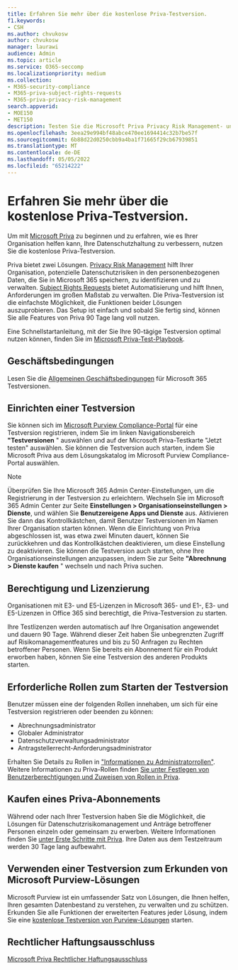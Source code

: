 ```yaml
---
title: Erfahren Sie mehr über die kostenlose Priva-Testversion.
f1.keywords:
- CSH
ms.author: chvukosw
author: chvukosw
manager: laurawi
audience: Admin
ms.topic: article
ms.service: O365-seccomp
ms.localizationpriority: medium
ms.collection:
- M365-security-compliance
- M365-priva-subject-rights-requests
- M365-priva-privacy-risk-management
search.appverid:
- MOE150
- MET150
description: Testen Sie die Microsoft Priva Privacy Risk Management- und Subject Rights Requests-Lösungen mit einer kostenlosen Testversion.
ms.openlocfilehash: 3eea29e994bf48abce470ee1694414c32b7be57f
ms.sourcegitcommit: 6b88d22d0250cbb9a4ba1f71665f29cb67939851
ms.translationtype: MT
ms.contentlocale: de-DE
ms.lasthandoff: 05/05/2022
ms.locfileid: "65214222"
---
```

# <a name="learn-about-the-free-priva-trial"></a>Erfahren Sie mehr über die kostenlose Priva-Testversion.

Um mit [Microsoft Priva](priva-overview.md) zu beginnen und zu erfahren, wie es Ihrer Organisation helfen kann, Ihre Datenschutzhaltung zu verbessern, nutzen Sie die kostenlose Priva-Testversion.

Priva bietet zwei Lösungen. [Privacy Risk Management](risk-management.md) hilft Ihrer Organisation, potenzielle Datenschutzrisiken in den personenbezogenen Daten, die Sie in Microsoft 365 speichern, zu identifizieren und zu verwalten. [Subject Rights Requests](subject-rights-requests.md) bietet Automatisierung und hilft Ihnen, Anforderungen im großen Maßstab zu verwalten. Die Priva-Testversion ist die einfachste Möglichkeit, die Funktionen beider Lösungen auszuprobieren. Das Setup ist einfach und sobald Sie fertig sind, können Sie alle Features von Priva 90 Tage lang voll nutzen.

Eine Schnellstartanleitung, mit der Sie Ihre 90-tägige Testversion optimal nutzen können, finden Sie im [Microsoft Priva-Test-Playbook](priva-trial-playbook.md).

## <a name="terms-and-conditions"></a>Geschäftsbedingungen

Lesen Sie die [Allgemeinen Geschäftsbedingungen](/legal/microsoft-365/microsoft-365-trial) für Microsoft 365 Testversionen.

## <a name="set-up-a-trial"></a>Einrichten einer Testversion

Sie können sich im [Microsoft Purview Compliance-Portal](https://compliance.microsoft.com) für eine Testversion registrieren, indem Sie im linken Navigationsbereich **"Testversionen** " auswählen und auf der Microsoft Priva-Testkarte "Jetzt testen" auswählen. Sie können die Testversion auch starten, indem Sie Microsoft Priva aus dem Lösungskatalog im Microsoft Purview Compliance-Portal auswählen.

> [!NOTE]
> Überprüfen Sie Ihre Microsoft 365 Admin Center-Einstellungen, um die Registrierung in der Testversion zu erleichtern. Wechseln Sie im Microsoft 365 Admin Center zur Seite **Einstellungen > Organisationseinstellungen > Dienste**, und wählen Sie **Benutzereigene Apps und Dienste** aus. Aktivieren Sie dann das Kontrollkästchen, damit Benutzer Testversionen im Namen Ihrer Organisation starten können. Wenn die Einrichtung von Priva abgeschlossen ist, was etwa zwei Minuten dauert, können Sie zurückkehren und das Kontrollkästchen deaktivieren, um diese Einstellung zu deaktivieren. Sie können die Testversion auch starten, ohne Ihre Organisationseinstellungen anzupassen, indem Sie zur Seite **"Abrechnung > Dienste kaufen** " wechseln und nach Priva suchen.

## <a name="eligibility-and-licensing"></a>Berechtigung und Lizenzierung

Organisationen mit E3- und E5-Lizenzen in Microsoft 365- und E1-, E3- und E5-Lizenzen in Office 365 sind berechtigt, die Priva-Testversion zu starten.

Ihre Testlizenzen werden automatisch auf Ihre Organisation angewendet und dauern 90 Tage. Während dieser Zeit haben Sie unbegrenzten Zugriff auf Risikomanagementfeatures und bis zu 50 Anfragen zu Rechten betroffener Personen. Wenn Sie bereits ein Abonnement für ein Produkt erworben haben, können Sie eine Testversion des anderen Produkts starten.

## <a name="required-roles-for-starting-the-trial"></a>Erforderliche Rollen zum Starten der Testversion

Benutzer müssen eine der folgenden Rollen innehaben, um sich für eine Testversion registrieren oder beenden zu können:

- Abrechnungsadministrator
- Globaler Administrator
- Datenschutzverwaltungsadministrator
- Antragstellerrecht-Anforderungsadministrator

Erhalten Sie Details zu Rollen in ["Informationen zu Administratorrollen"](/microsoft-365/admin/add-users/about-admin-roles). Weitere Informationen zu Priva-Rollen finden [Sie unter Festlegen von Benutzerberechtigungen und Zuweisen von Rollen in Priva](priva-permissions.md).

## <a name="buy-a-priva-subscription"></a>Kaufen eines Priva-Abonnements

Während oder nach Ihrer Testversion haben Sie die Möglichkeit, die Lösungen für Datenschutzrisikomanagement und Anträge betroffener Personen einzeln oder gemeinsam zu erwerben. Weitere Informationen finden Sie [unter Erste Schritte mit Priva](priva-setup.md). Ihre Daten aus dem Testzeitraum werden 30 Tage lang aufbewahrt.

## <a name="use-a-trial-to-explore-microsoft-purview-solutions"></a>Verwenden einer Testversion zum Erkunden von Microsoft Purview-Lösungen

Microsoft Purview ist ein umfassender Satz von Lösungen, die Ihnen helfen, Ihren gesamten Datenbestand zu verstehen, zu verwalten und zu schützen. Erkunden Sie alle Funktionen der erweiterten Features jeder Lösung, indem Sie eine [kostenlose Testversion von Purview-Lösungen](/microsoft-365/compliance/compliance-easy-trials) starten.

## <a name="legal-disclaimer"></a>Rechtlicher Haftungsausschluss

[Microsoft Priva Rechtlicher Haftungsausschluss](priva-disclaimer.md)
